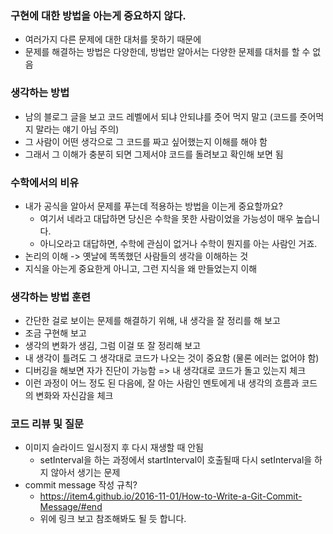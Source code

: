 ### 구현에 대한 방법을 아는게 중요하지 않다.

- 여러가지 다른 문제에 대한 대처를 못하기 때문에
- 문제를 해결하는 방법은 다양한데, 방법만 알아서는 다양한 문제를 대처를 할 수 없음

### 생각하는 방법

- 남의 블로그 글을 보고 코드 레벨에서 되냐 안되냐를 줏어 먹지 말고 (코드를 줏어먹지 말라는 얘기 아님 주의)
- 그 사람이 어떤 생각으로 그 코드를 짜고 싶어했는지 이해를 해야 함
- 그래서 그 이해가 충분히 되면 그제서야 코드를 돌려보고 확인해 보면 됨

### 수학에서의 비유

- 내가 공식을 알아서 문제를 푸는데 적용하는 방법을 이는게 중요할까요?
    - 여기서 네라고 대답하면 당신은 수학을 못한 사람이었을 가능성이 매우 높습니다.
    - 아니오라고 대답하면, 수학에 관심이 없거나 수학이 뭔지를 아는 사람인 거죠.
- 논리의 이해 -> 옛날에 똑똑했던 사람들의 생각을 이해하는 것
- 지식을 아는게 중요한게 아니고, 그런 지식을 왜 만들었는지 이해

### 생각하는 방법 훈련

- 간단한 걸로 보이는 문제를 해결하기 위해, 내 생각을 잘 정리를 해 보고
- 조금 구현해 보고
- 생각의 변화가 생김, 그럼 이걸 또 잘 정리해 보고
- 내 생각이 틀려도 그 생각대로 코드가 나오는 것이 중요함 (물론 에러는 없어야 함)
- 디버깅을 해보면 자가 진단이 가능함 => 내 생각대로 코드가 돌고 있는지 체크
- 이런 과정이 어느 정도 된 다음에, 잘 아는 사람인 멘토에게 내 생각의 흐름과 코드의 변화와 자신감을 체크

### 코드 리뷰 및 질문

- 이미지 슬라이드 일시정지 후 다시 재생할 때 안됨
    - setInterval을 하는 과정에서 startInterval이 호출될때 다시 setInterval을 하지 않아서 생기는 문제
- commit message 작성 규칙?
    - https://item4.github.io/2016-11-01/How-to-Write-a-Git-Commit-Message/#end
    - 위에 링크 보고 참조해봐도 될 듯 합니다.
